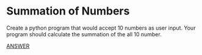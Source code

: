 #  Summation of Numbers

Create a python program that would accept 10 numbers as user input. Your program should calculate the summation of the all 10 number.

[ANSWER](/Answers/00037-%20Summation%20of%20Numbers.py)
